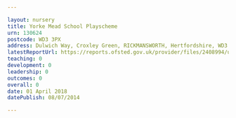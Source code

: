 ```yaml
---

layout: nursery
title: Yorke Mead School Playscheme
urn: 130624
postcode: WD3 3PX
address: Dulwich Way, Croxley Green, RICKMANSWORTH, Hertfordshire, WD3 3PX
latestReportUrl: https://reports.ofsted.gov.uk/provider/files/2408994/urn/130624.pdf
teaching: 0
development: 0
leadership: 0
outcomes: 0
overall: 0
date: 01 April 2018 
datePublish: 08/07/2014

---
```

